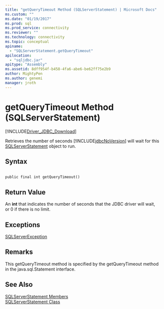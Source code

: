 ```yaml
---
title: "getQueryTimeout Method (SQLServerStatement) | Microsoft Docs"
ms.custom: ""
ms.date: "01/19/2017"
ms.prod: sql
ms.prod_service: connectivity
ms.reviewer: ""
ms.technology: connectivity
ms.topic: conceptual
apiname: 
  - "SQLServerStatement.getQueryTimeout"
apilocation: 
  - "sqljdbc.jar"
apitype: "Assembly"
ms.assetid: 8dff954f-b458-4fa6-abe6-be62ff75e2b9
author: MightyPen
ms.author: genemi
manager: jroth
---
```

# getQueryTimeout Method (SQLServerStatement)
[!INCLUDE[Driver_JDBC_Download](../../../includes/driver_jdbc_download.md)]

  Retrieves the number of seconds [!INCLUDE[jdbcNoVersion](../../../includes/jdbcnoversion_md.md)] will wait for this [SQLServerStatement](../../../connect/jdbc/reference/sqlserverstatement-class.md) object to run.  
  
## Syntax  
  
```  
  
public final int getQueryTimeout()  
```  
  
## Return Value  
 An **int** that indicates the number of seconds that the JDBC driver will wait, or 0 if there is no limit.  
  
## Exceptions  
 [SQLServerException](../../../connect/jdbc/reference/sqlserverexception-class.md)  
  
## Remarks  
 This getQueryTimeout method is specified by the getQueryTimeout method in the java.sql.Statement interface.  
  
## See Also  
 [SQLServerStatement Members](../../../connect/jdbc/reference/sqlserverstatement-members.md)   
 [SQLServerStatement Class](../../../connect/jdbc/reference/sqlserverstatement-class.md)  
  
  
